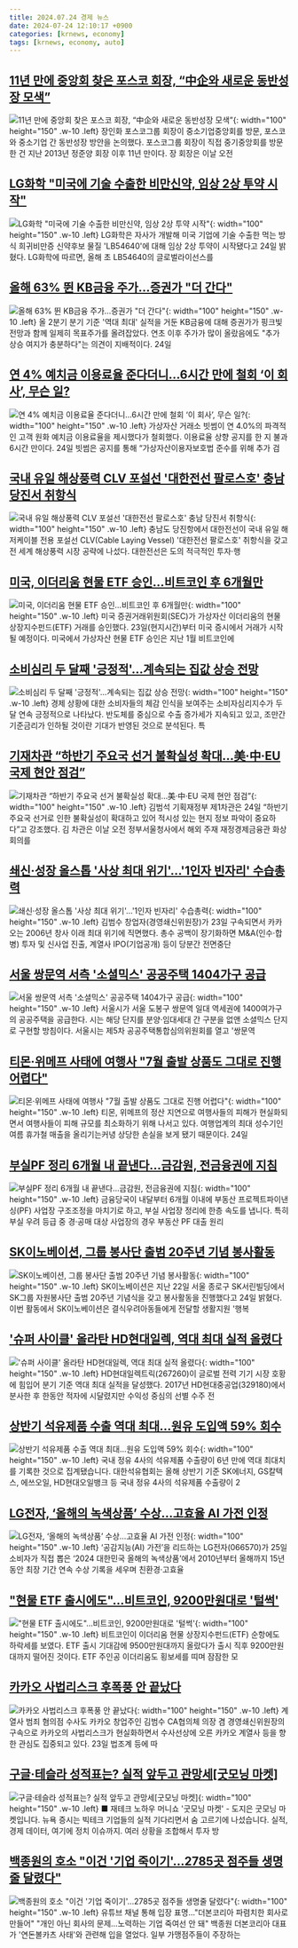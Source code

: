 ```yaml
---
title: 2024.07.24 경제 뉴스
date: 2024-07-24 12:10:17 +0900
categories: [krnews, economy]
tags: [krnews, economy, auto]
---
```

## [11년 만에 중앙회 찾은 포스코 회장, “中企와 새로운 동반성장 모색”](https://n.news.naver.com/mnews/article/016/0002339948)

![11년 만에 중앙회 찾은 포스코 회장, “中企와 새로운 동반성장 모색”](https://mimgnews.pstatic.net/image/origin/016/2024/07/24/2339948.jpg?type=nf220_150){: width="100" height="150" .w-10 .left}
장인화 포스코그룹 회장이 중소기업중앙회를 방문, 포스코와 중소기업 간 동반성장 방안을 논의했다. 포스코그룹 회장이 직접 중기중앙회를 방문한 건 지난 2013년 정준양 회장 이후 11년 만이다. 장 회장은 이날 오전

## [LG화학 "미국에 기술 수출한 비만신약, 임상 2상 투약 시작"](https://n.news.naver.com/mnews/article/029/0002890023)

![LG화학 "미국에 기술 수출한 비만신약, 임상 2상 투약 시작"](https://mimgnews.pstatic.net/image/origin/029/2024/07/24/2890023.jpg?type=nf220_150){: width="100" height="150" .w-10 .left}
LG화학은 자사가 개발해 미국 기업에 기술 수출한 먹는 방식 희귀비만증 신약후보 물질 'LB54640'에 대해 임상 2상 투약이 시작됐다고 24일 밝혔다. LG화학에 따르면, 올해 초 LB54640의 글로벌라이선스를

## [올해 63% 뛴 KB금융 주가…증권가 "더 간다"](https://n.news.naver.com/mnews/article/015/0005013526)

![올해 63% 뛴 KB금융 주가…증권가 "더 간다"](https://mimgnews.pstatic.net/image/origin/015/2024/07/24/5013526.jpg?type=nf220_150){: width="100" height="150" .w-10 .left}
올 2분기 분기 기준 '역대 최대' 실적을 거둔 KB금융에 대해 증권가가 핑크빛 전망과 함께 일제히 목표주가를 올려잡았다. 연초 이후 주가가 많이 올랐음에도 "추가 상승 여지가 충분하다"는 의견이 지배적이다. 24일

## [연 4% 예치금 이용료율 준다더니…6시간 만에 철회 ‘이 회사’, 무슨 일?](https://n.news.naver.com/mnews/article/009/0005339566)

![연 4% 예치금 이용료율 준다더니…6시간 만에 철회 ‘이 회사’, 무슨 일?](https://mimgnews.pstatic.net/image/origin/009/2024/07/24/5339566.jpg?type=nf220_150){: width="100" height="150" .w-10 .left}
가상자산 거래소 빗썸이 연 4.0%의 파격적인 고객 원화 예치금 이용료율을 제시했다가 철회했다. 이용료율 상향 공지를 한 지 불과 6시간 만이다. 24일 빗썸은 공지를 통해 “가상자산이용자보호법 준수를 위해 추가 검

## [국내 유일 해상풍력 CLV 포설선 '대한전선 팔로스호' 충남 당진서 취항식](https://n.news.naver.com/mnews/article/030/0003226107)

![국내 유일 해상풍력 CLV 포설선 '대한전선 팔로스호' 충남 당진서 취항식](https://mimgnews.pstatic.net/image/origin/030/2024/07/24/3226107.jpg?type=nf220_150){: width="100" height="150" .w-10 .left}
충남도 당진항에서 대한전선이 국내 유일 해저케이블 전용 포설선 CLV(Cable Laying Vessel) '대한전선 팔로스호' 취항식을 갖고 전 세계 해상풍력 시장 공략에 나섰다. 대한전선은 도의 적극적인 투자·행

## [미국, 이더리움 현물 ETF 승인...비트코인 후 6개월만](https://n.news.naver.com/mnews/article/050/0000077857)

![미국, 이더리움 현물 ETF 승인...비트코인 후 6개월만](https://mimgnews.pstatic.net/image/origin/050/2024/07/23/77857.jpg?type=nf220_150){: width="100" height="150" .w-10 .left}
미국 증권거래위원회(SEC)가 가상자산 이더리움의 현물 상장지수펀드(ETF) 거래를 승인했다. 23일(현지시간)부터 미국 증시에서 거래가 시작될 예정이다. 미국에서 가상자산 현물 ETF 승인은 지난 1월 비트코인에

## [소비심리 두 달째 '긍정적'…계속되는 집값 상승 전망](https://n.news.naver.com/mnews/article/119/0002854155)

![소비심리 두 달째 '긍정적'…계속되는 집값 상승 전망](https://mimgnews.pstatic.net/image/origin/119/2024/07/24/2854155.jpg?type=nf220_150){: width="100" height="150" .w-10 .left}
경제 상황에 대한 소비자들의 체감 인식을 보여주는 소비자심리지수가 두 달 연속 긍정적으로 나타났다. 반도체를 중심으로 수출 증가세가 지속되고 있고, 조만간 기준금리가 인하될 것이란 기대가 반영된 것으로 분석된다. 특

## [기재차관 “하반기 주요국 선거 불확실성 확대…美·中·EU 국제 현안 점검”](https://n.news.naver.com/mnews/article/119/0002854340)

![기재차관 “하반기 주요국 선거 불확실성 확대…美·中·EU 국제 현안 점검”](https://mimgnews.pstatic.net/image/origin/119/2024/07/24/2854340.jpg?type=nf220_150){: width="100" height="150" .w-10 .left}
김범석 기획재정부 제1차관은 24일 “하반기 주요국 선거로 인한 불확실성이 확대하고 있어 적시성 있는 현지 정보 파악이 중요하다”고 강조했다. 김 차관은 이날 오전 정부서울청사에서 해외 주재 재정경제금융관 화상회의를

## [쇄신·성장 올스톱 '사상 최대 위기'…'1인자 빈자리' 수습총력](https://n.news.naver.com/mnews/article/008/0005067815)

![쇄신·성장 올스톱 '사상 최대 위기'…'1인자 빈자리' 수습총력](https://mimgnews.pstatic.net/image/origin/008/2024/07/24/5067815.jpg?type=nf220_150){: width="100" height="150" .w-10 .left}
김범수 창업자(경영쇄신위원장)가 23일 구속되면서 카카오는 2006년 창사 이래 최대 위기에 직면했다. 총수 공백이 장기화하면 M&A(인수·합병) 투자 및 신사업 진출, 계열사 IPO(기업공개) 등이 당분간 전면중단

## [서울 쌍문역 서측 '소셜믹스' 공공주택 1404가구 공급](https://n.news.naver.com/mnews/article/008/0005067902)

![서울 쌍문역 서측 '소셜믹스' 공공주택 1404가구 공급](https://mimgnews.pstatic.net/image/origin/008/2024/07/24/5067902.jpg?type=nf220_150){: width="100" height="150" .w-10 .left}
서울시가 서울 도봉구 쌍문역 일대 역세권에 1400여가구의 공공주택을 공급한다. 시는 해당 단지를 분양·임대세대 간 구분을 없앤 소셜믹스 단지로 구현할 방침이다. 서울시는 제5차 공공주택통합심의위원회를 열고 '쌍문역

## [티몬·위메프 사태에 여행사 "7월 출발 상품도 그대로 진행 어렵다"](https://n.news.naver.com/mnews/article/011/0004370878)

![티몬·위메프 사태에 여행사 "7월 출발 상품도 그대로 진행 어렵다"](https://mimgnews.pstatic.net/image/origin/011/2024/07/24/4370878.jpg?type=nf220_150){: width="100" height="150" .w-10 .left}
티몬, 위메프의 정산 지연으로 여행사들의 피해가 현실화되면서 여행사들이 피해 규모를 최소화하기 위해 나서고 있다. 여행업계의 최대 성수기인 여름 휴가철 매출을 올리기는커녕 상당한 손실을 보게 됐기 때문이다. 24일

## [부실PF 정리 6개월 내 끝낸다…금감원, 전금융권에 지침](https://n.news.naver.com/mnews/article/055/0001174791)

![부실PF 정리 6개월 내 끝낸다…금감원, 전금융권에 지침](https://mimgnews.pstatic.net/image/origin/055/2024/07/24/1174791.jpg?type=nf220_150){: width="100" height="150" .w-10 .left}
금융당국이 내달부터 6개월 이내에 부동산 프로젝트파이낸싱(PF) 사업장 구조조정을 마치기로 하고, 부실 사업장 정리에 한층 속도를 냅니다. 특히 부실 우려 등급 중 경·공매 대상 사업장의 경우 부동산 PF 대출 원리

## [SK이노베이션, 그룹 봉사단 출범 20주년 기념 봉사활동](https://n.news.naver.com/mnews/article/031/0000855962)

![SK이노베이션, 그룹 봉사단 출범 20주년 기념 봉사활동](https://mimgnews.pstatic.net/image/origin/031/2024/07/24/855962.jpg?type=nf220_150){: width="100" height="150" .w-10 .left}
SK이노베이션은 지난 22일 서울 종로구 SK서린빌딩에서 SK그룹 자원봉사단 출범 20주년 기념식을 갖고 봉사활동을 진행했다고 24일 밝혔다. 이번 활동에서 SK이노베이션은 결식우려아동들에게 전달할 생활지원 '행복

## ['슈퍼 사이클' 올라탄 HD현대일렉, 역대 최대 실적 올렸다](https://n.news.naver.com/mnews/article/011/0004370443)

!['슈퍼 사이클' 올라탄 HD현대일렉, 역대 최대 실적 올렸다](https://mimgnews.pstatic.net/image/origin/011/2024/07/23/4370443.jpg?type=nf220_150){: width="100" height="150" .w-10 .left}
HD현대일렉트릭(267260)이 글로벌 전력 기기 시장 호황에 힘입어 분기 기준 역대 최대 실적을 달성했다. 2017년 HD현대중공업(329180)에서 분사한 후 한동안 적자에 시달렸지만 수익성 중심의 선별 수주 전

## [상반기 석유제품 수출 역대 최대…원유 도입액 59% 회수](https://n.news.naver.com/mnews/article/056/0011768279)

![상반기 석유제품 수출 역대 최대…원유 도입액 59% 회수](https://mimgnews.pstatic.net/image/origin/056/2024/07/24/11768279.jpg?type=nf220_150){: width="100" height="150" .w-10 .left}
국내 정유 4사의 석유제품 수출량이 6년 만에 역대 최대치를 기록한 것으로 집계됐습니다. 대한석유협회는 올해 상반기 기준 SK에너지, GS칼텍스, 에쓰오일, HD현대오일뱅크 등 국내 정유 4사의 석유제품 수출량이 2

## [LG전자, ‘올해의 녹색상품’ 수상…고효율 AI 가전 인정](https://n.news.naver.com/mnews/article/018/0005796260)

![LG전자, ‘올해의 녹색상품’ 수상…고효율 AI 가전 인정](https://mimgnews.pstatic.net/image/origin/018/2024/07/24/5796260.jpg?type=nf220_150){: width="100" height="150" .w-10 .left}
‘공감지능(AI) 가전’을 리드하는 LG전자(066570)가 25일 소비자가 직접 뽑은 ‘2024 대한민국 올해의 녹색상품’에서 2010년부터 올해까지 15년 동안 최장 기간 연속 수상 기록을 세우며 친환경·고효율

## ["현물 ETF 출시에도"…비트코인, 9200만원대로 '털썩'](https://n.news.naver.com/mnews/article/003/0012684867)

!["현물 ETF 출시에도"…비트코인, 9200만원대로 '털썩'](https://mimgnews.pstatic.net/image/origin/003/2024/07/24/12684867.jpg?type=nf220_150){: width="100" height="150" .w-10 .left}
비트코인이 이더리움 현물 상장지수펀드(ETF) 순항에도 하락세를 보였다. ETF 출시 기대감에 9500만원대까지 올랐다가 출시 직후 9200만원대까지 떨어진 것이다. ETF 주인공 이더리움도 횡보세를 띠며 잠잠한 모

## [카카오 사법리스크 후폭풍 안 끝났다](https://n.news.naver.com/mnews/article/029/0002889865)

![카카오 사법리스크 후폭풍 안 끝났다](https://mimgnews.pstatic.net/image/origin/029/2024/07/23/2889865.jpg?type=nf220_150){: width="100" height="150" .w-10 .left}
계열사 범죄 혐의점 수사도 카카오 창업주인 김범수 CA협의체 의장 겸 경영쇄신위원장의 구속으로 카카오의 사법리스크가 현실화하면서 수사선상에 오른 카카오 계열사 등을 향한 관심도 집중되고 있다. 23일 법조계 등에 따

## [구글·테슬라 성적표는? 실적 앞두고 관망세[굿모닝 마켓]](https://n.news.naver.com/mnews/article/374/0000394266)

![구글·테슬라 성적표는? 실적 앞두고 관망세[굿모닝 마켓]](https://mimgnews.pstatic.net/image/origin/374/2024/07/24/394266.jpg?type=nf220_150){: width="100" height="150" .w-10 .left}
■ 재테크 노하우 머니쇼 '굿모닝 마켓' - 도지은 굿모닝 마켓입니다. 뉴욕 증시는 빅테크 기업들의 실적 기다리면서 숨 고르기에 나섰습니다. 실적, 경제 데이터, 여기에 정치 이슈까지. 여러 상황을 조합해서 투자 방

## [백종원의 호소 "이건 '기업 죽이기'…2785곳 점주들 생명줄 달렸다"](https://n.news.naver.com/mnews/article/586/0000083329)

![백종원의 호소 "이건 '기업 죽이기'…2785곳 점주들 생명줄 달렸다"](https://mimgnews.pstatic.net/image/origin/586/2024/07/23/83329.jpg?type=nf220_150){: width="100" height="150" .w-10 .left}
유튜브 채널 통해 입장 표명…"더본코리아 파렴치한 회사로 만들어" "개인 아닌 회사의 문제…노력하는 기업 죽여선 안 돼" 백종원 더본코리아 대표가 '연돈볼카츠 사태'와 관련해 입을 열었다. 일부 가맹점주들이 주장하는

